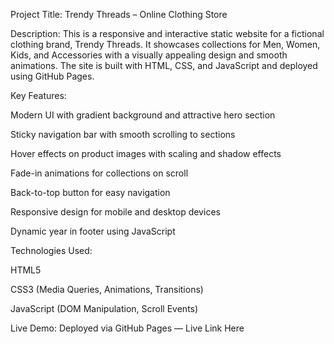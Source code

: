 Project Title: Trendy Threads – Online Clothing Store

Description:
This is a responsive and interactive static website for a fictional clothing brand, Trendy Threads. It showcases collections for Men, Women, Kids, and Accessories with a visually appealing design and smooth animations. The site is built with HTML, CSS, and JavaScript and deployed using GitHub Pages.

Key Features:

Modern UI with gradient background and attractive hero section

Sticky navigation bar with smooth scrolling to sections

Hover effects on product images with scaling and shadow effects

Fade-in animations for collections on scroll

Back-to-top button for easy navigation

Responsive design for mobile and desktop devices

Dynamic year in footer using JavaScript

Technologies Used:

HTML5

CSS3 (Media Queries, Animations, Transitions)

JavaScript (DOM Manipulation, Scroll Events)

Live Demo:
Deployed via GitHub Pages — Live Link Here
